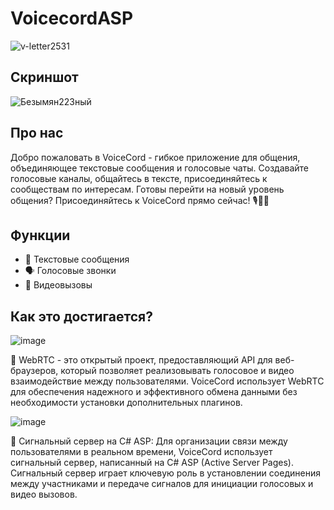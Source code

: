 # VoicecordASP

![v-letter2531](https://github.com/stirk1337/VoicecordASP/assets/63664630/ec7c239f-14a7-4ea1-ac25-f76d7d427350)

## Скриншот
![Безымян223ный](https://github.com/stirk1337/VoicecordASP/assets/63664630/f0d2d4a5-f152-4e7e-b3f2-804965695213)


## Про нас

Добро пожаловать в VoiceCord - гибкое приложение для общения, объединяющее текстовые сообщения и голосовые чаты. Создавайте голосовые каналы, общайтесь в тексте, присоединяйтесь к сообществам по интересам. Готовы перейти на новый уровень общения? Присоединяйтесь к VoiceCord прямо сейчас! 🎙️💬🌐

## Функции
* 📱 Текстовые сообщения
* 🗣️ Голосовые звонки
* 🎥 Видеовызовы

## Как это достигается? 
![image](https://github.com/stirk1337/VoicecordASP/assets/63664630/50272086-9f92-47ae-ac79-d3dc18d2330e)


🔗 WebRTC - это открытый проект, предоставляющий API для веб-браузеров, который позволяет реализовывать голосовое и видео взаимодействие между пользователями. VoiceCord использует WebRTC для обеспечения надежного и эффективного обмена данными без необходимости установки дополнительных плагинов.

![image](https://github.com/stirk1337/VoicecordASP/assets/63664630/69d33313-ed8d-4e51-a59c-c0d278f16924)

🚦 Сигнальный сервер на C# ASP:
Для организации связи между пользователями в реальном времени, VoiceCord использует сигнальный сервер, написанный на C# ASP (Active Server Pages). Сигнальный сервер играет ключевую роль в установлении соединения между участниками и передаче сигналов для инициации голосовых и видео вызовов.
